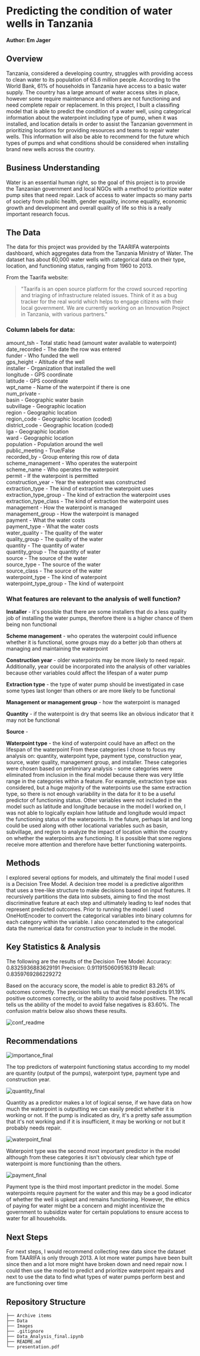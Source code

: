 # Predicting the condition of water wells in Tanzania
**Author: Em Jager**

## Overview
Tanzania, considered a developing country, struggles with providing access to clean water to its population of 63.6 million people. According to the World Bank, 61% of households in Tanzania have access to a basic water supply. The country has a large amount of water access sites in place, however some require maintenance and others are not functioning and need complete repair or replacement. In this project, I built a classifing model that is able to predict the condition of a water well, using categorical information about the waterpoint including type of pump, when it was installed, and location details in order to assist the Tanzanian government in prioritizing locations for providing resources and teams to repair water wells. This information will also be able to recommend for the future which types of pumps and what conditions should be considered when installing brand new wells across the country. 

## Business Understanding
Water is an essential human right, so the goal of this project is to provide the Tanzanian government and local NGOs with a method to prioritize water pump sites that need repair. Lack of access to water impacts so many parts of society from public health, gender equality, income equality, economic growth and development and overall quality of life so this is a really important research focus. 

## The Data

The data for this project was provided by the TAARIFA waterpoints dashboard, which aggregates data from the Tanzania Ministry of Water. The dataset has about 60,000 water wells with  categorical data on their type, location, and functioning status, ranging from 1960 to 2013.

From the Taarifa website:
> "Taarifa is an open source platform for the crowd sourced reporting and triaging of infrastructure related issues. Think of it as a bug tracker for the real world which helps to engage citizens with their local government. We are currently working on an Innovation Project in Tanzania, with various partners."

### **Column labels for data:**

amount_tsh - Total static head (amount water available to waterpoint)\
date_recorded - The date the row was entered\
funder - Who funded the well\
gps_height - Altitude of the well\
installer - Organization that installed the well\
longitude - GPS coordinate\
latitude - GPS coordinate\
wpt_name - Name of the waterpoint if there is one\
num_private -\
basin - Geographic water basin\
subvillage - Geographic location\
region - Geographic location\
region_code - Geographic location (coded)\
district_code - Geographic location (coded)\
lga - Geographic location\
ward - Geographic location\
population - Population around the well\
public_meeting - True/False\
recorded_by - Group entering this row of data\
scheme_management - Who operates the waterpoint\
scheme_name - Who operates the waterpoint\
permit - If the waterpoint is permitted\
construction_year - Year the waterpoint was constructed\
extraction_type - The kind of extraction the waterpoint uses\
extraction_type_group - The kind of extraction the waterpoint uses\
extraction_type_class - The kind of extraction the waterpoint uses\
management - How the waterpoint is managed\
management_group - How the waterpoint is managed\
payment - What the water costs\
payment_type - What the water costs\
water_quality - The quality of the water\
quality_group - The quality of the water\
quantity - The quantity of water\
quantity_group - The quantity of water\
source - The source of the water\
source_type - The source of the water\
source_class - The source of the water\
waterpoint_type - The kind of waterpoint\
waterpoint_type_group - The kind of waterpoint

### What features are relevant to the analysis of well function?
**Installer** - it's possible that there are some installers that do a less quality job of installing the water pumps, therefore there is a higher chance of them being non functional

**Scheme management** - who operates the waterpoint could influence whether it is functional, some groups may do a better job than others at managing and maintaining the waterpoint

**Construction year** - older waterpoints may be more likely to need repair. Additionally, year could be incorporated into the analysis of other variables because other variables could affect the lifespan of a water pump

**Extraction type** - the type of water pump should be investigated in case some types last longer than others or are more likely to be functional

**Management or management group** - how the waterpoint is managed

**Quantity** - if the waterpoint is dry that seems like an obvious indicator that it may not be functional

**Source** - 

**Waterpoint type** - the kind of waterpoint could have an affect on the lifespan of the waterpoint
From these categories I chose to focus my analysis on: quantity, waterpoint type, payment type, construction year, source, water quality, management group, and installer. These categories were chosen based on preliminary analysis - some categories were eliminated from inclusion in the final model because there was very little range in the categories within a feature. For example, extraction type was considered, but a huge majority of the waterpoints use the same extraction type, so there is not enough variability in the data for it to be a useful predictor of functioning status. Other variables were not included in the model such as latitude and longitude because in the model I worked on, I was not able to logically explain how latitude and longitude would impact the functioning status of the waterpoints. In the future, perhaps lat and long could be used along with other locational variables such as basin, subvillage, and region to analyze the impact of location within the country on whether the waterpoints are functioning. It is possible that some regions receive more attention and therefore have better functioning waterpoints. 

## Methods
I explored several options for models, and ultimately the final model I used is a Decision Tree Model. A decision tree model is a predictive algorithm that uses a tree-like structure to make decisions based on input features. It recursively partitions the data into subsets, aiming to find the most discriminative feature at each step and ultimately leading to leaf nodes that represent predicted outcomes. Prior to running the model I used OneHotEncoder to convert the categorical variables into binary columns for each category within the variable. I also concatenated to the categorical data the numerical data for construction year to include in the model. 

## Key Statistics & Analysis

The following are the results of the Decision Tree Model:
Accuracy: 0.8325936883629191
Precision: 0.9119150609516319
Recall: 0.8359769286229272

Based on the accuracy score, the model is able to predict 83.26% of outcomes correctly. The precision tells us that the model predicts 91.19% positive outcomes correctly, or the ability to avoid false positives. The recall tells us the ability of the model to avoid false negatives is 83.60%. The confusion matrix below also shows these results.  

![conf_readme](https://github.com/e-jager/Flatiron_project_3/assets/137834860/d55e23f4-de15-4018-9869-d225cf4db77d)

## Recommendations
![importance_final](https://github.com/e-jager/Flatiron_project_3/assets/137834860/26bdcc56-f642-42a6-9cf3-54f7f12607ba)

The top predictors of waterpoint functioning status according to my model are quantity (output of the pumps), waterpoint type, payment type and construction year. 

![quantity_final](https://github.com/e-jager/Flatiron_project_3/assets/137834860/90b91cb7-4a69-4aac-8616-bf0ed8cc6ce7)

Quantity as a predictor makes a lot of logical sense, if we have data on how much the waterpoint is outputting we can easily predict whether it is working or not. If the pump is indicated as dry, it's a pretty safe assumption that it's not working and if it is insufficient, it may be working or not but it probably needs repair. 

![waterpoint_final](https://github.com/e-jager/Flatiron_project_3/assets/137834860/e94060a9-721d-4a03-8ae8-a90681472082)

Waterpoint type was the second most important predictor in the model although from these categories it isn't obviously clear which type of waterpoint is more functioning than the others. 

![payment_final](https://github.com/e-jager/Flatiron_project_3/assets/137834860/b8e2aff3-1dac-4ca8-87ad-dce4db618326)

Payment type is the third most important predictor in the model. Some waterpoints require payment for the water and this may be a good indicator of whether the well is upkept and remains functioning. However, the ethics of paying for water might be a concern and might incentivize the government to subsidize water for certain populations to ensure access to water for all households. 

## Next Steps
For next steps, I would recommend collecting new data since the dataset from TAARIFA is only through 2013. A lot more water pumps have been built since then and a lot more might have broken down and need repair now. I could then use the model to predict and prioritize waterpoint repairs and next to use the data to find what types of water pumps perform best and are functioning over time

## Repository Structure

```
├── Archive items
├── Data
├── Images
├── .gitignore
├── Data_Analysis_final.ipynb
├── README.md
└── presentation.pdf
```
